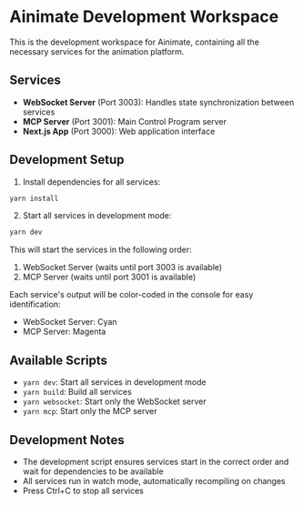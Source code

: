 # Ainimate Development Workspace

This is the development workspace for Ainimate, containing all the necessary services for the animation platform.

## Services

- **WebSocket Server** (Port 3003): Handles state synchronization between services
- **MCP Server** (Port 3001): Main Control Program server
- **Next.js App** (Port 3000): Web application interface

## Development Setup

1. Install dependencies for all services:
```bash
yarn install
```

2. Start all services in development mode:
```bash
yarn dev
```

This will start the services in the following order:
1. WebSocket Server (waits until port 3003 is available)
2. MCP Server (waits until port 3001 is available)

Each service's output will be color-coded in the console for easy identification:
- WebSocket Server: Cyan
- MCP Server: Magenta

## Available Scripts

- `yarn dev`: Start all services in development mode
- `yarn build`: Build all services
- `yarn websocket`: Start only the WebSocket server
- `yarn mcp`: Start only the MCP server

## Development Notes

- The development script ensures services start in the correct order and wait for dependencies to be available
- All services run in watch mode, automatically recompiling on changes
- Press Ctrl+C to stop all services 
